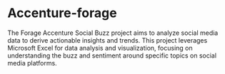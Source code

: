 # Accenture-forage
The Forage Accenture Social Buzz project aims to analyze social media data to derive actionable insights and trends. This project leverages Microsoft Excel for data analysis and visualization, focusing on understanding the buzz and sentiment around specific topics on social media platforms.
